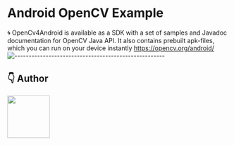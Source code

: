 # Android OpenCV Example
🌀 OpenCv4Android is available as a SDK with a set of samples and Javadoc documentation for OpenCV Java API.
It also contains prebuilt apk-files, which you can run on your device instantly
https://opencv.org/android/
![-----------------------------------------------------](https://raw.githubusercontent.com/andreasbm/readme/master/assets/lines/colored.png)

## 👇 Author
<p>
    <a href="https://nphau.medium.com/" target="_blank">
    <img src="https://avatars2.githubusercontent.com/u/13111806?s=400&u=f09b6160dbbe2b7eeae0aeb0ab4efac0caad57d7&v=4" width="96" height="96">
    </a>
</p>
